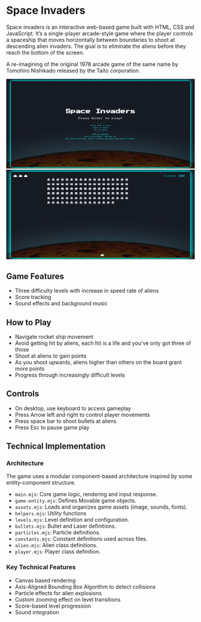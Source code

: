 # Space Invaders
Space invaders is an interactive web-based game built with HTML, CSS and JavaScript.  It’s a single-player arcade-style game where the player controls a spaceship that moves horizontally between boundaries to shoot at descending alien invaders. The goal is to eliminate the aliens before they reach the bottom of the screen.

A re-imagining of the original 1978 arcade game of the same name by Tomohiro Nishikado released by the Taito corporation.

![Space Invaders Screenshot](assets/images/screenshots/space-invaders-screenshot.jpeg)
![Space Invaders Gameplay](assets/images/screenshots/space-invaders-gameplay.jpeg)

## Game Features

- Three difficulty levels with increase in speed rate of aliens
- Score tracking
- Sound effects and background music

## How to Play

- Navigate rocket ship movement
- Avoid getting hit by aliens, each hit is a life and you've only got three of those
- Shoot at aliens to gain points
- As you shoot upwards, aliens higher than others on the board grant more points
- Progress through increasingly difficult levels


## Controls
- On desktop, use keyboard to access gameplay
- Press Arrow left and right to control player movements
- Press space bar to shoot bullets at aliens
- Press Esc to pause game play


## Technical Implementation

### Architecture

The game uses a modular component-based architecture inspired by some entity-component structure. 

- `main.mjs`: Core game logic, rendering and input response.
- `game-entity.mjs`: Defines Movable game objects.
- `assets.mjs`: Loads and organizes game assets (image, sounds, fonts).
- `helpers.mjs`: Utility functions
- `levels.mjs`: Level definition and configuration.
- `bullets.mjs`: Bullet and Laser definitions.
- `particles.mjs`: Particle definitions.
- `constants.mjs`: Constant definitions used across files.
- `alien.mjs`: Alien class definitions.
- `player.mjs`: Player class definition.

### Key Technical Features
- Canvas based rendering
- Axis-Aligned Bounding Box Algorithm to detect collisions
- Particle effects for alien explosions
- Custom zooming effect on level transitions
- Score-based level progression
- Sound integration
